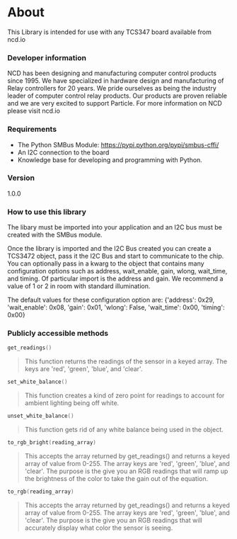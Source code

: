 # About

This Library is intended for use with any TCS347 board available from ncd.io

### Developer information
NCD has been designing and manufacturing computer control products since 1995.  We have specialized in hardware design and manufacturing of Relay controllers for 20 years.  We pride ourselves as being the industry leader of computer control relay products.  Our products are proven reliable and we are very excited to support Particle.  For more information on NCD please visit ncd.io

### Requirements
- The Python SMBus Module: https://pypi.python.org/pypi/smbus-cffi/
- An I2C connection to the board
- Knowledge base for developing and programming with Python.

### Version
1.0.0

### How to use this library

The libary must be imported into your application and an I2C bus must be created with the SMBus module.

Once the library is imported and the I2C Bus created you can create a TCS3472 object, pass it the I2C Bus and start to communicate to the chip.  You can optionally pass in a kwarg to the object that contains many configuration options such as address, wait_enable, gain, wlong, wait_time, and timing. Of particular import is the address and gain. We recommend a value of 1 or 2 in room with standard illumination.

The default values for these configuration option are:
{'address': 0x29, 'wait_enable': 0x08, 'gain': 0x01, 'wlong': False, 'wait_time': 0x00, 'timing': 0x00}

### Publicly accessible methods
```cpp
get_readings()
```
>This function returns the readings of the sensor in a keyed array. The keys are 'red', 'green', 'blue', and 'clear'.

```cpp
set_white_balance()
```
>This function creates a kind of zero point for readings to account for ambient lighting being off white. 

```cpp
unset_white_balance()
```
>This function gets rid of any white balance being used in the object. 

```cpp
to_rgb_bright(reading_array)
```
>This accepts  the array returned by get_readings() and returns a keyed array of value from 0-255. The array keys are 'red', 'green', 'blue', and 'clear'.
>The purpose is the give you an RGB readings that will ramp up the brightness of the color to take the gain out of the equation.

```cpp
to_rgb(reading_array)
```
>This accepts  the array returned by get_readings() and returns a keyed array of value from 0-255. The array keys are 'red', 'green', 'blue', and 'clear'.
>The purpose is the give you an RGB readings that will accurately display what color the sensor is seeing.
